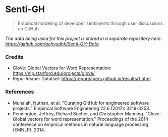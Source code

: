 # Senti-GH
> Empirical modeling of developer sentiments through user discussions on GitHub.


*The data being used for this project is stored in a separate repository here: https://github.com/achyudhk/Senti-GH-Data*

### Credits
* GloVe: Global Vectors for Word Representation: https://nlp.stanford.edu/projects/glove/
* Repo-Reaper Datatset: https://reporeapers.github.io/results/1.html

### References
* Munaiah, Nuthan, et al. "Curating GitHub for engineered software projects." Empirical Software Engineering 22.6 (2017): 3219-3253.
* Pennington, Jeffrey, Richard Socher, and Christopher Manning. "Glove: Global vectors for word representation." Proceedings of the 2014 conference on empirical methods in natural language processing (EMNLP). 2014.

